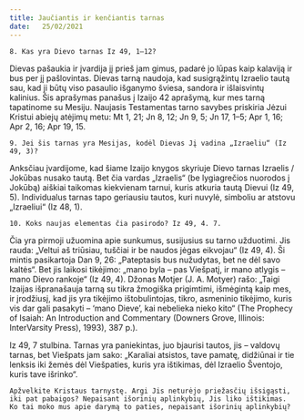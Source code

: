 ```yaml
---
title: Jaučiantis ir kenčiantis tarnas 
date:   25/02/2021
---
```


`8. Kas yra Dievo tarnas Iz 49, 1–12?`

Dievas pašaukia ir įvardija jį prieš jam gimus, padarė jo lūpas kaip kalaviją ir bus per jį pašlovintas. Dievas tarną naudoja, kad susigrąžintų Izraelio tautą sau, kad ji būtų viso pasaulio išganymo šviesa, sandora ir išlaisvintų kalinius. Šis aprašymas panašus į Izaijo 42 aprašymą, kur mes tarną tapatinome su Mesiju. Naujasis Testamentas tarno savybes priskiria Jėzui Kristui abiejų atėjimų metu: Mt 1, 21; Jn 8, 12; Jn 9, 5; Jn 17, 1–5; Apr 1, 16; Apr 2, 16; Apr 19, 15.

`9. Jei šis tarnas yra Mesijas, kodėl Dievas Jį vadina „Izraeliu“ (Iz 49, 3)?`

Anksčiau įvardijome, kad šiame Izaijo knygos skyriuje Dievo tarnas Izraelis / Jokūbas nusako tautą. Bet čia vardas „Izraelis“ (be lygiagrečios nuorodos į Jokūbą) aiškiai taikomas kiekvienam tarnui, kuris atkuria tautą Dievui (Iz 49, 5). Individualus tarnas tapo geriausiu tautos, kuri nuvylė, simboliu ar atstovu „Izraeliui“ (Iz 48, 1).

`10. Koks naujas elementas čia pasirodo? Iz 49, 4. 7.`

Čia yra pirmoji užuomina apie sunkumus, susijusius su tarno užduotimi. Jis rauda: „Veltui aš triūsiau, tuščiai ir be naudos jėgas eikvojau“ (Iz 49, 4). Ši mintis pasikartoja Dan 9, 26: „Pateptasis bus nužudytas, bet ne dėl savo kaltės“. Bet jis laikosi tikėjimo: „mano byla – pas Viešpatį, ir mano atlygis – mano Dievo rankoje“ (Iz 49, 4). Džonas Motjer (J. A. Motyer) rašo: „Taigi Izaijas išpranašauja tarną su tikra žmogiška prigimtimi, išmėgintą kaip mes, ir įrodžiusį, kad jis yra tikėjimo ištobulintojas, tikro, asmeninio tikėjimo, kuris vis dar gali pasakyti – ‘mano Dieve’, kai nebelieka nieko kito“ (The Prophecy of Isaiah: An Introduction and Commentary (Downers Grove, Illinois: InterVarsity Press), 1993), 387 p.).

Iz 49, 7 stulbina. Tarnas yra paniekintas, juo bjaurisi tautos, jis – valdovų tarnas, bet Viešpats jam sako: „Karaliai atsistos, tave pamatę, didžiūnai ir tie lenksis iki žemės dėl Viešpaties, kuris yra ištikimas, dėl Izraelio Šventojo, kuris tave išrinko“.

`Apžvelkite Kristaus tarnystę. Argi Jis neturėjo priežasčių išsigąsti, iki pat pabaigos? Nepaisant išorinių aplinkybių, Jis liko ištikimas. Ko tai moko mus apie darymą to paties, nepaisant išorinių aplinkybių?`